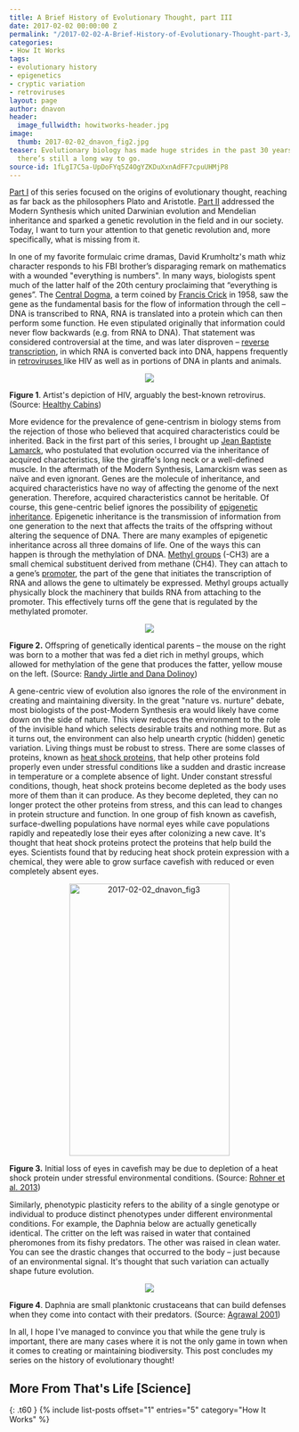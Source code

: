 ```yaml
---
title: A Brief History of Evolutionary Thought, part III
date: 2017-02-02 00:00:00 Z
permalink: "/2017-02-02-A-Brief-History-of-Evolutionary-Thought-part-3/"
categories:
- How It Works
tags:
- evolutionary history
- epigenetics
- cryptic variation
- retroviruses
layout: page
author: dnavon
header:
  image_fullwidth: howitworks-header.jpg
image:
  thumb: 2017-02-02_dnavon_fig2.jpg
teaser: Evolutionary biology has made huge strides in the past 30 years, and yet,
  there’s still a long way to go.
source-id: 1fLgI7C5a-UpDoFYq5Z4OgYZKDuXxnAdFF7cpuUHMjP8
---
```


[Part I](http://thatslifesci.com.s3-website-us-east-1.amazonaws.com/2016-10-20-a-brief-history-of-evolutionary-thought-i-dnavon/) of this series focused on the origins of evolutionary thought, reaching as far back as the philosophers Plato and Aristotle.  [Part II](http://thatslifesci.com.s3-website-us-east-1.amazonaws.com/2017-01-23-A-Brief-History-of-Evolutionary-Thought-2-DNavon/) addressed the Modern Synthesis which united Darwinian evolution and Mendelian inheritance and sparked a genetic revolution in the field and in our society.  Today, I want to turn your attention to that genetic revolution and, more specifically, what is missing from it.

In one of my favorite formulaic crime dramas, David Krumholtz's math whiz character responds to his FBI brother’s disparaging remark on mathematics with a wounded "everything is numbers".  In many ways, biologists spent much of the latter half of the 20th century proclaiming that “everything is genes”.  The [Central Dogma](https://www.ncbi.nlm.nih.gov/Class/MLACourse/Modules/MolBioReview/central_dogma.html), a term coined by [Francis Crick](http://www.dnaftb.org/19/bio-2.html) in 1958, saw the gene as the fundamental basis for the flow of information through the cell – DNA is transcribed to RNA, RNA is translated into a protein which can then perform some function. He even stipulated originally that information could never flow backwards (e.g. from RNA to DNA).  That statement was considered controversial at the time, and was later disproven – [reverse transcription](https://www.britannica.com/science/reverse-transcriptase), in which RNA is converted back into DNA, happens frequently in [retroviruses ](https://www.ncbi.nlm.nih.gov/books/NBK19382/)like HIV as well as in portions of DNA in plants and animals.  

<div style="text-align:center"><img src ="http://www.healthcabins.com/files/images/HIV.jpg" /></div>

**Figure 1**. Artist's depiction of HIV, arguably the best-known retrovirus.  (Source: [Healthy Cabins](http://www.healthcabins.com/hiv-virus-structure.html))

More evidence for the prevalence of gene-centrism in biology stems from the rejection of those who believed that acquired characteristics could be inherited. Back in the first part of this series, I brought up [Jean Baptiste Lamarck](https://www.britannica.com/biography/Jean-Baptiste-Lamarck), who postulated that evolution occurred via the inheritance of acquired characteristics, like the giraffe's long neck or a well-defined muscle.  In the aftermath of the Modern Synthesis, Lamarckism was seen as naïve and even ignorant.  Genes are the molecule of inheritance, and acquired characteristics have no way of affecting the genome of the next generation.  Therefore, acquired characteristics cannot be heritable.  Of course, this gene-centric belief ignores the possibility of [epigenetic inheritance](https://en.wikipedia.org/wiki/Transgenerational_epigenetic_inheritance).  Epigenetic inheritance is the transmission of information from one generation to the next that affects the traits of the offspring without altering the sequence of DNA.  There are many examples of epigenetic inheritance across all three domains of life.  One of the ways this can happen is through the methylation of DNA.  [Methyl groups](https://www.britannica.com/science/methyl-group) (-CH3) are a small chemical substituent derived from methane (CH4).  They can attach to a gene’s [promoter](http://www.nature.com/scitable/definition/promoter-259), the part of the gene that initiates the transcription of RNA and allows the gene to ultimately be expressed.  Methyl groups actually physically block the machinery that builds RNA from attaching to the promoter.  This effectively turns off the gene that is regulated by the methylated promoter.

<div style="text-align:center"><img src ="http://videnskab.dk/sites/default/files/styles/columns_12_12_desktop/public/article_media/klonede_mus_0.jpg?itok=tfqf2nGQ&timestamp=1464219173" /></div>

**Figure 2.** Offspring of genetically identical parents – the mouse on the right was born to a mother that was fed a diet rich in methyl groups, which allowed for methylation of the gene that produces the fatter, yellow mouse on the left.  (Source: [Randy Jirtle and Dana Dolinoy](https://commons.wikimedia.org/wiki/File:Agouti_Mice.jpg))

A gene-centric view of evolution also ignores the role of the environment in creating and maintaining diversity. In the great "nature vs. nurture" debate, most biologists of the post-Modern Synthesis era would likely have come down on the side of nature. This view reduces the environment to the role of the invisible hand which selects desirable traits and nothing more.  But as it turns out, the environment can also help unearth cryptic (hidden) genetic variation.  Living things must be robust to stress.  There are some classes of proteins, known as [heat shock proteins](https://www.scientificamerican.com/article/roles-of-heat-shock-proteins/), that help other proteins fold properly even under stressful conditions like a sudden and drastic increase in temperature or a complete absence of light.  Under constant stressful conditions, though, heat shock proteins become depleted as the body uses more of them than it can produce.  As they become depleted, they can no longer protect the other proteins from stress, and this can lead to changes in protein structure and function.  In one group of fish known as cavefish, surface-dwelling populations have normal eyes while cave populations rapidly and repeatedly lose their eyes after colonizing a new cave.  It's thought that heat shock proteins protect the proteins that help build the eyes.  Scientists found that by reducing heat shock protein expression with a chemical, they were able to grow surface cavefish with reduced or even completely absent eyes.

<div style="text-align:center"><a data-flickr-embed="true"  href="https://www.flickr.com/photos/139839751@N06/32554795966/in/dateposted-friend/" title="2017-02-02_dnavon_fig3"><img src="https://c1.staticflickr.com/1/766/32554795966_45bf1c79ba_o.jpg" width="288" height="488" alt="2017-02-02_dnavon_fig3"></a><script async src="//embedr.flickr.com/assets/client-code.js" charset="utf-8"></script></div>

**Figure 3.** Initial loss of eyes in cavefish may be due to depletion of a heat shock protein under stressful environmental conditions.  (Source: [Rohner et al. 2013](https://www.ncbi.nlm.nih.gov/pmc/articles/PMC4004346/))

Similarly, phenotypic plasticity refers to the ability of a single genotype or individual to produce distinct phenotypes under different environmental conditions.  For example, the Daphnia below are actually genetically identical. The critter on the left was raised in water that contained pheromones from its fishy predators.  The other was raised in clean water.  You can see the drastic changes that occurred to the body – just because of an environmental signal.  It's thought that such variation can actually shape future evolution.

<div style="text-align:center"><img src ="https://www.researchgate.net/profile/Scott_Kelly3/publication/242018410/figure/fig1/AS:282972126236674@1444477220357/Figure-1-Two-genetically-identical-water-fleas-Daphnia-lumholtzi-The-helmet-and.png" /></div>

**Figure 4**. Daphnia are small planktonic crustaceans that can build defenses when they come into contact with their predators.  (Source: [Agrawal 2001](http://science.sciencemag.org/content/294/5541/321))

In all, I hope I've managed to convince you that while the gene truly is important, there are many cases where it is not the only game in town when it comes to creating or maintaining biodiversity.  This post concludes my series on the history of evolutionary thought!

## More From That's Life [Science]
{: .t60 }
{% include list-posts offset="1" entries="5" category="How It Works" %}

